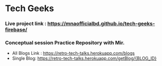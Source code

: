 # Tech Geeks
### Live project link : https://mnaofficialbd.github.io/tech-geeks-firebase/
### Conceptual session Practice Repository with Mir.
- All Blogs Link : <https://retro-tech-talks.herokuapp.com/blogs>
- Single Blog: <https://retro-tech-talks.herokuapp.com/getBlog/{BLOG_ID}>
